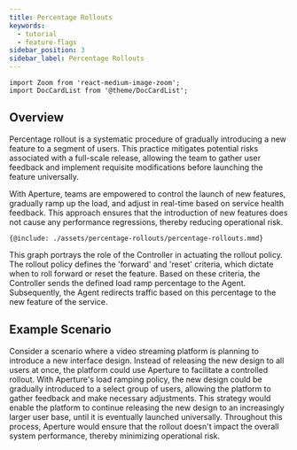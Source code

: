 ```yaml
---
title: Percentage Rollouts
keywords:
  - tutorial
  - feature-flags
sidebar_position: 3
sidebar_label: Percentage Rollouts
---
```


```mdx-code-block
import Zoom from 'react-medium-image-zoom';
import DocCardList from '@theme/DocCardList';
```

## Overview

Percentage rollout is a systematic procedure of gradually introducing a new
feature to a segment of users. This practice mitigates potential risks
associated with a full-scale release, allowing the team to gather user feedback
and implement requisite modifications before launching the feature universally.

With Aperture, teams are empowered to control the launch of new features,
gradually ramp up the load, and adjust in real-time based on service health
feedback. This approach ensures that the introduction of new features does not
cause any performance regressions, thereby reducing operational risk.

<Zoom>

```mermaid
{@include: ./assets/percentage-rollouts/percentage-rollouts.mmd}
```

</Zoom>

This graph portrays the role of the Controller in actuating the rollout policy.
The rollout policy defines the 'forward' and 'reset' criteria, which dictate
when to roll forward or reset the feature. Based on these criteria, the
Controller sends the defined load ramp percentage to the Agent. Subsequently,
the Agent redirects traffic based on this percentage to the new feature of the
service.

## Example Scenario

Consider a scenario where a video streaming platform is planning to introduce a
new interface design. Instead of releasing the new design to all users at once,
the platform could use Aperture to facilitate a controlled rollout. With
Aperture's load ramping policy, the new design could be gradually introduced to
a select group of users, allowing the platform to gather feedback and make
necessary adjustments. This strategy would enable the platform to continue
releasing the new design to an increasingly larger user base, until it is
eventually launched universally. Throughout this process, Aperture would ensure
that the rollout doesn't impact the overall system performance, thereby
minimizing operational risk.

<DocCardList />
